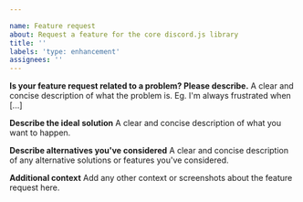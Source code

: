 ```yaml
---

name: Feature request
about: Request a feature for the core discord.js library
title: ''
labels: 'type: enhancement'
assignees: ''
---
```

<!--
If you need help with discord.js installation or usage, please go to the discord.js Discord server instead:
  https://discord.gg/ArQ2puK
This issue tracker is only for bug reports and enhancement suggestions.
You likely won't receive any basic help here.
-->

**Is your feature request related to a problem? Please describe.**
A clear and concise description of what the problem is. Eg. I'm always frustrated when [...]

**Describe the ideal solution**
A clear and concise description of what you want to happen.

**Describe alternatives you've considered**
A clear and concise description of any alternative solutions or features you've considered.

**Additional context**
Add any other context or screenshots about the feature request here.
